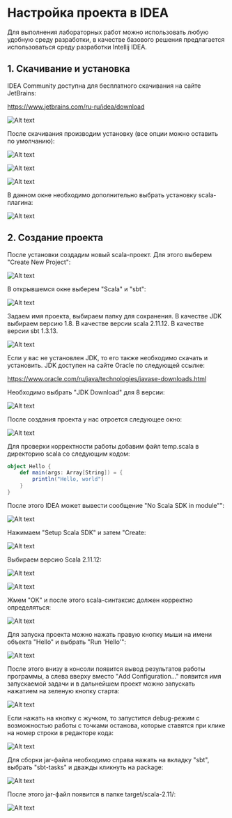 # Настройка проекта в IDEA

Для выполнения лабораторных работ можно использовать любую удобную среду разработки, в качестве базового решения предлагается использоваться среду разработки Intellij IDEA.

## 1. Скачивание и установка

IDEA Community доступна для бесплатного скачивания на сайте JetBrains:

https://www.jetbrains.com/ru-ru/idea/download

![Alt text](images/idea1.png?raw=true "Cтраница загрузки")

После скачивания производим установку (все опции можно оставить по умолчанию):

![Alt text](images/idea2.png?raw=true "Установка 1")

![Alt text](images/idea3.png?raw=true "Установка 2")

![Alt text](images/idea4.png?raw=true "Установка 3")

В данном окне необходимо дополнительно выбрать установку scala-плагина:

![Alt text](images/idea5.png?raw=true "Установка 3")


## 2. Создание проекта

После установки создадим новый scala-проект. Для этого выберем "Create New Project":

![Alt text](images/idea6.png?raw=true "Создание проекта 1")
 
В открывшемся окне выберем "Scala" и "sbt":
 
![Alt text](images/idea7.png?raw=true "Создание проекта 2")
 
Задаем имя проекта, выбираем папку для сохранения. В качестве JDK выбираем версию 1.8. В качестве версии scala 2.11.12. В качестве версии sbt 1.3.13.

![Alt text](images/idea8.png?raw=true "Создание проекта 3")
 
Если у вас не установлен JDK, то его также необходимо скачать и установить. JDK доступен на сайте Oracle по следующей ссылке:
 
https://www.oracle.com/ru/java/technologies/javase-downloads.html
 
Необходимо выбрать "JDK Download" для 8 версии:
 
![Alt text](images/idea9.png?raw=true "Скачивание JDK")

После создания проекта у нас отроется следующее окно:

![Alt text](images/idea10.png?raw=true "Проект 1")

Для проверки корректности работы добавим файл temp.scala в директорию scala со следующим кодом:

```scala
object Hello {
    def main(args: Array[String]) = {
        println("Hello, world")
    }
}
```

После этого IDEA может вывести сообщение "No Scala SDK in module"":

![Alt text](images/idea11.png?raw=true "Проект 2")

Нажимаем "Setup Scala SDK" и затем "Create:

![Alt text](images/idea12.png?raw=true "Настройка SDK 1")

Выбираем версию Scala 2.11.12:

![Alt text](images/idea13.png?raw=true "Настройка SDK 2")


![Alt text](images/idea14.png?raw=true "Настройка SDK 2")

Жмем "OK" и после этого scala-синтаксис должен корректно определяться:

![Alt text](images/idea15.png?raw=true "Проект 3")

Для запуска проекта можно нажать правую кнопку мыши на имени объекта "Hello" и выбрать "Run 'Hello'":

![Alt text](images/idea16.png?raw=true "Проект 4")

После этого внизу в консоли появится вывод результатов работы программы, а слева вверху вместо "Add Configuration..." появится имя запускаемой задачи и в дальнейшем проект можно запускать нажатием на зеленую кнопку старта:

![Alt text](images/idea17.png?raw=true "Проект 5")

Если нажать на кнопку с жучком, то запустится debug-режим с возможностью работы с точками останова, которые ставятся при клике на номер строки в редакторе кода:

![Alt text](images/idea18.png?raw=true "Проект 6")

Для сборки jar-файла необходимо справа нажать на вкладку "sbt", выбрать "sbt-tasks" и дважды кликнуть на package:

![Alt text](images/idea19.png?raw=true "Проект 7")

После этого jar-файл появится в папке target/scala-2.11/:

![Alt text](images/idea20.png?raw=true "Проект 8")

